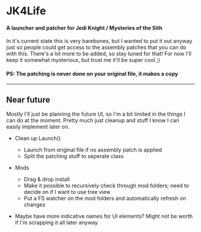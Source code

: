 # JK4Life
#### A launcher and patcher for Jedi Knight / Mysteries of the Sith

In it's current state this is very barebones, but I wanted to put it out anyway just so people could get access to the assembly patches that you can do with this. There's a lot more to be added, so stay tuned for that! For now I'll keep it somewhat mysterious, but trust me it'll be super cool ;)

#### PS: The patching is never done on your original file, it makes a copy

---

## Near future

Mostly I'll just be planning the future UI, so I'm a bit limited in the things I can do at the moment. Pretty much just cleanup and stuff I know I can easily implement later on.

* Clean up Launch()
  * Launch from original file if no assembly patch is applied
  * Split the patching stuff to seperate class

* Mods
  * Drag & drop install
  * Make it possible to recursively check through mod folders; need to decide on if I want to use tree view
  * Put a FS watcher on the mod folders and automatically refresh on changes

* Maybe have more indicative names for UI elements? Might not be worth if I'm scrapping it all later anyway
